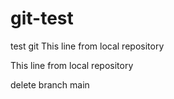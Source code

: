 # git-test
test git
This line from local repository

This line from local repository

delete branch main
